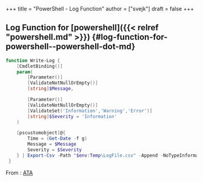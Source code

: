 +++
title = "PowerShell - Log Function"
author = ["svejk"]
draft = false
+++

## Log Function for [powershell]({{< relref "powershell.md" >}}) {#log-function-for-powershell--powershell-dot-md}

```powershell
function Write-Log {
    [CmdletBinding()]
    param(
        [Parameter()]
        [ValidateNotNullOrEmpty()]
        [string]$Message,

        [Parameter()]
        [ValidateNotNullOrEmpty()]
        [ValidateSet('Information','Warning','Error')]
        [string]$Severity = 'Information'
    )

    [pscustomobject]@{
        Time = (Get-Date -f g)
        Message = $Message
        Severity = $Severity
    } | Export-Csv -Path "$env:Temp\LogFile.csv" -Append -NoTypeInformation
 }
```

From : [ATA](https://adamtheautomator.com/powershell-log-function/)
